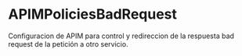 # APIMPoliciesBadRequest
Configuracion de APIM para control y redireccion de la respuesta bad request de la petición a otro servicio.
